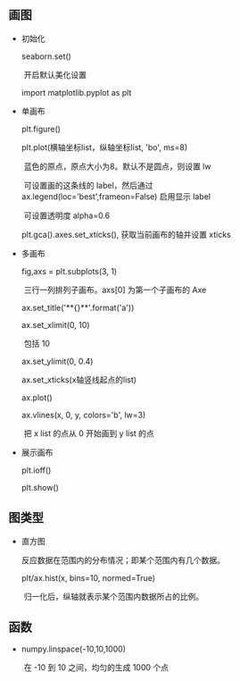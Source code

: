 ## 画图

- 初始化

  seaborn.set()

  ​	开启默认美化设置

  import matplotlib.pyplot as plt

- 单画布

  plt.figure()

  plt.plot(横轴坐标list，纵轴坐标list, 'bo', ms=8)

  ​	蓝色的原点，原点大小为8。默认不是圆点，则设置 lw

  ​	可设置画的这条线的 label，然后通过 ax.legend(loc='best',frameon=False) 启用显示 label

  ​	可设置透明度 alpha=0.6

  plt.gca().axes.set_xticks(), 获取当前画布的轴并设置 xticks

- 多画布

  fig,axs = plt.subplots(3, 1)

  ​	三行一列排列子画布。axs[0] 为第一个子画布的 Axe

  ax.set_title('\*\*{}\*\*'.format('a'))

  ax.set_xlimit(0, 10)

  ​	包括 10

  ax.set_ylimit(0, 0.4)

  ax.set_xticks(x轴竖线起点的list)

  ax.plot()

  ax.vlines(x, 0, y, colors='b', lw=3)

  ​	把 x list 的点从 0 开始画到 y list 的点

- 展示画布

  plt.ioff()

  plt.show()

## 图类型

- 直方图

  反应数据在范围内的分布情况；即某个范围内有几个数据。

  plt/ax.hist(x, bins=10, normed=True)

  ​	归一化后，纵轴就表示某个范围内数据所占的比例。

## 函数

- numpy.linspace(-10,10,1000)

  ​	在 -10 到 10 之间，均匀的生成 1000 个点

